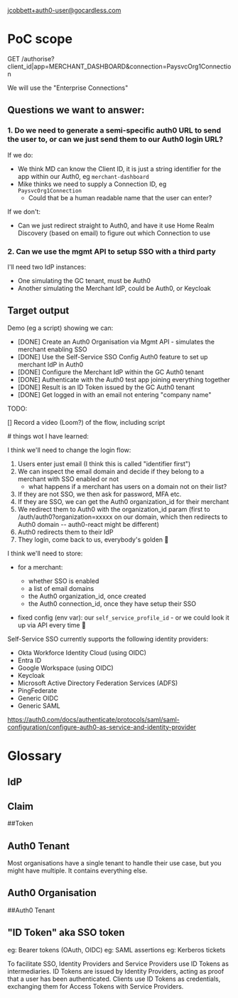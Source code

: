 jcobbett+auth0-user@gocardless.com


# PoC scope

GET /authorise?client_id|app=MERCHANT_DASHBOARD&connection=PaysvcOrg1Connection

We will use the "Enterprise Connections"

## Questions we want to answer:

### 1. Do we need to generate a semi-specific auth0 URL to send the user to, or can we just send them to our Auth0 login URL?

If we do:
* We think MD can know the Client ID, it is just a string identifier for the app within our Auth0, eg `merchant-dashboard`
* Mike thinks we need to supply a Connection ID, eg `PaysvcOrg1Connection`
    * Could that be a human readable name that the user can enter?

If we don't:
* Can we just redirect straight to Auth0, and have it use Home Realm Discovery (based on email) to figure out which Connection to use

### 2. Can we use the mgmt API to setup SSO with a third party


I'll need two IdP instances:
* One simulating the GC tenant, must be Auth0
* Another simulating the Merchant IdP, could be Auth0, or Keycloak


## Target output

Demo (eg a script) showing we can:
* [DONE] Create an Auth0 Organisation via Mgmt API - simulates the merchant enabling SSO
* [DONE] Use the Self-Service SSO Config Auth0 feature to set up merchant IdP in Auth0
* [DONE] Configure the Merchant IdP within the GC Auth0 tenant
* [DONE] Authenticate with the Auth0 test app joining everything together
* [DONE] Result is an ID Token issued by the GC Auth0 tenant
* [DONE] Get logged in with an email not entering "company name"


TODO:

[] Record a video (Loom?) of the flow, including script

# things wot I have learned:

I think we'll need to change the login flow:

1. Users enter just email (I think this is called "identifier first")
2. We can inspect the email domain and decide if they belong to a merchant with SSO enabled or not
    - what happens if a merchant has users on a domain not on their list?
3. If they are not SSO, we then ask for password, MFA etc.
4. If they are SSO, we can get the Auth0 organization_id for their merchant
5. We redirect them to Auth0 with the organization_id param (first to /auth/auth0?organization=xxxxx on our domain, which then redirects to Auth0 domain -- auth0-react might be different)
6. Auth0 redirects them to their IdP
7. They login, come back to us, everybody's golden 🎉


I think we'll need to store:
* for a merchant:
    * whether SSO is enabled
    * a list of email domains
    * the Auth0 organization_id, once created
    * the Auth0 connection_id, once they have setup their SSO

* fixed config (env var): our `self_service_profile_id` - or we could look it up via API every time :shrug:




Self-Service SSO currently supports the following identity providers:

* Okta Workforce Identity Cloud (using OIDC)
* Entra ID
* Google Workspace (using OIDC)
* Keycloak
* Microsoft Active Directory Federation Services (ADFS)
* PingFederate
* Generic OIDC
* Generic SAML


https://auth0.com/docs/authenticate/protocols/saml/saml-configuration/configure-auth0-as-service-and-identity-provider

# Glossary




## IdP
## Claim
##Token

## Auth0 Tenant

Most organisations have a single tenant to handle their use case, but you might have multiple. It contains everything else.

## Auth0 Organisation
##Auth0 Tenant


## "ID Token" aka SSO token

eg: Bearer tokens (OAuth, OIDC)
eg: SAML assertions
eg: Kerberos tickets

To facilitate SSO, Identity Providers and Service Providers use ID Tokens as intermediaries. ID Tokens are issued by Identity Providers, acting as proof that a user has been authenticated. Clients use ID Tokens as credentials, exchanging them for Access Tokens with Service Providers.